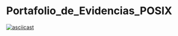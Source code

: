 # Portafolio_de_Evidencias_POSIX

[![asciicast](https://asciinema.org/a/qJrF37nKsTlosyMWLJHfiGiy3.svg)](https://asciinema.org/a/qJrF37nKsTlosyMWLJHfiGiy3)
